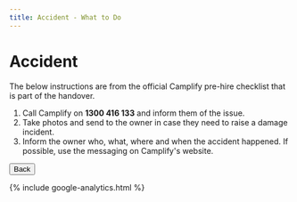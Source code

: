 ```yaml
---
title: Accident - What to Do
---
```


<link href="../styles/custom.css" rel="stylesheet" />

# Accident
The below instructions are from the official Camplify pre-hire checklist that is part of the handover.

1. Call Camplify on **1300 416 133** and inform
them of the issue.
2. Take photos and send to the owner in
case they need to raise a damage incident.
3. Inform the owner who, what, where and
when the accident happened. If possible,
use the messaging on Camplify's website.


<a href="/#what-to-do"><button class="nav-button"><i class="arrow arrow-left"></i> Back</button></a>

{% include google-analytics.html %}